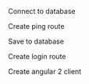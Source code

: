 Connect to database

Create ping route

Save to database

Create login route

Create angular 2 client